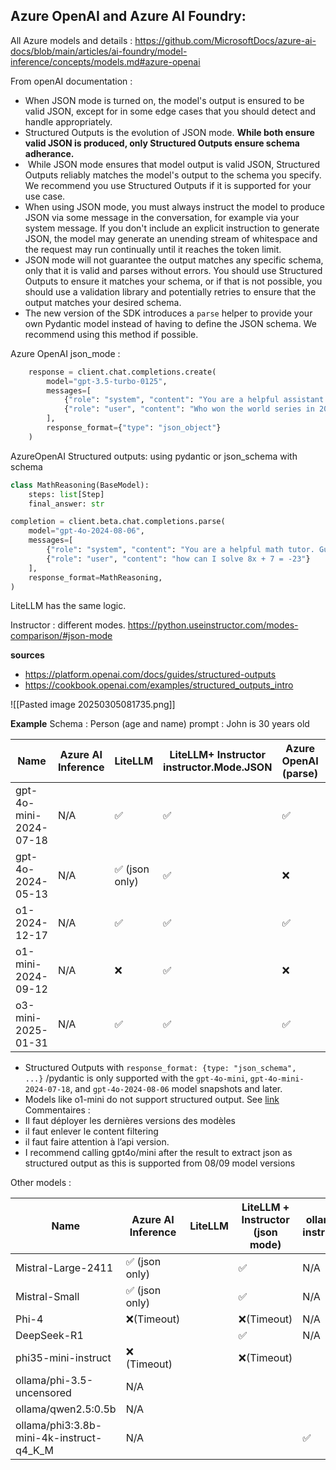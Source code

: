 
## Azure OpenAI and Azure AI Foundry: 

All Azure models and details : https://github.com/MicrosoftDocs/azure-ai-docs/blob/main/articles/ai-foundry/model-inference/concepts/models.md#azure-openai

From openAI documentation : 
- When JSON mode is turned on, the model's output is ensured to be valid JSON, except for in some edge cases that you should detect and handle appropriately.
- Structured Outputs is the evolution of JSON mode. **While both ensure valid JSON is produced, only Structured Outputs ensure schema adherance.** 
-  While JSON mode ensures that model output is valid JSON, Structured Outputs reliably matches the model's output to the schema you specify. We recommend you use Structured Outputs if it is supported for your use case.
- When using JSON mode, you must always instruct the model to produce JSON via some message in the conversation, for example via your system message. If you don't include an explicit instruction to generate JSON, the model may generate an unending stream of whitespace and the request may run continually until it reaches the token limit.
- JSON mode will not guarantee the output matches any specific schema, only that it is valid and parses without errors. You should use Structured Outputs to ensure it matches your schema, or if that is not possible, you should use a validation library and potentially retries to ensure that the output matches your desired schema.
- The new version of the SDK introduces a `parse` helper to provide your own Pydantic model instead of having to define the JSON schema. We recommend using this method if possible.

Azure OpenAI json_mode : 
```python
    response = client.chat.completions.create(
        model="gpt-3.5-turbo-0125",
        messages=[
            {"role": "system", "content": "You are a helpful assistant designed to output JSON."},
            {"role": "user", "content": "Who won the world series in 2020? Please respond in the format {winner: ...}"}
        ],
        response_format={"type": "json_object"}
    )
```


AzureOpenAI Structured outputs: using pydantic or json_schema with schema
```python
class MathReasoning(BaseModel):
    steps: list[Step]
    final_answer: str

completion = client.beta.chat.completions.parse(
    model="gpt-4o-2024-08-06",
    messages=[
        {"role": "system", "content": "You are a helpful math tutor. Guide the user through the solution step by step."},
        {"role": "user", "content": "how can I solve 8x + 7 = -23"}
    ],
    response_format=MathReasoning,
)
```
LiteLLM has the same logic.

Instructor : different modes. https://python.useinstructor.com/modes-comparison/#json-mode

**sources**
- https://platform.openai.com/docs/guides/structured-outputs
- https://cookbook.openai.com/examples/structured_outputs_intro

![[Pasted image 20250305081735.png]]

**Example**
Schema : Person (age and name)
prompt : John is 30 years old

| Name                   | Azure AI Inference | LiteLLM       | LiteLLM+ Instructor instructor.Mode.JSON | Azure OpenAI (parse) | Azure OpenAI |     |
| ---------------------- | ------------------ | ------------- | ---------------------------------------- | -------------------- | ------------ | --- |
| gpt-4o-mini-2024-07-18 | N/A                | ✅             | ✅                                        | ✅                    | ✅            |     |
| gpt-4o-2024-05-13      | N/A                | ✅ (json only) | ✅                                        | ❌                    | ✅            |     |
| o1-2024-12-17          | N/A                | ✅             | ✅                                        | ✅                    | ✅            |     |
| o1-mini-2024-09-12     | N/A                | ❌             | ✅                                        | ❌                    | ❌            |     |
| o3-mini-2025-01-31     | N/A                | ✅             | ✅                                        | ✅                    | ✅            |     |

- Structured Outputs with `response_format: {type: "json_schema", ...}` /pydantic is only supported with the `gpt-4o-mini`, `gpt-4o-mini-2024-07-18`, and `gpt-4o-2024-08-06` model snapshots and later.
- Models like o1-mini do not support structured output. See [link](https://github.com/MicrosoftDocs/azure-ai-docs/blob/main/articles/ai-foundry/model-inference/concepts/models.md#azure-openai) 
Commentaires : 
- Il faut déployer les dernières versions des modèles 
- il faut enlever le content filtering
- il faut faire attention à l’api version.
- I recommend calling gpt4o/mini after the result to extract json as structured output as this is supported from 08/09 model versions

Other models : 

| Name                                     | Azure AI Inference | LiteLLM | LiteLLM + Instructor (json mode) | ollama + instructor |
| ---------------------------------------- | ------------------ | ------- | -------------------------------- | ------------------- |
| Mistral-Large-2411                       | ✅ (json only)      |         | ✅                                | N/A                 |
| Mistral-Small                            | ✅ (json only)      |         | ✅                                | N/A                 |
| Phi-4                                    | ❌(Timeout)         |         | ❌(Timeout)                       | N/A                 |
| DeepSeek-R1                              |                    |         | ✅                                | N/A                 |
| phi35-mini-instruct                      | ❌ (Timeout)        |         | ❌(Timeout)                       |                     |
| ollama/phi-3.5-uncensored                | N/A                |         |                                  |                     |
| ollama/qwen2.5:0.5b                      | N/A                |         |                                  |                     |
| ollama/phi3:3.8b-mini-4k-instruct-q4_K_M | N/A                |         |                                  | ✅                   |
